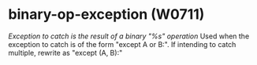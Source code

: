 # binary-op-exception (W0711)
*Exception to catch is the result of a binary \"%s\" operation* Used
when the exception to catch is of the form \"except A or B:\". If
intending to catch multiple, rewrite as \"except (A, B):\"

